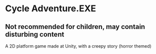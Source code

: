 # Cycle Adventure.EXE
## Not recommended for children, may contain disturbing content
 A 2D platform game made at Unity, with a creepy story (horror themed)
